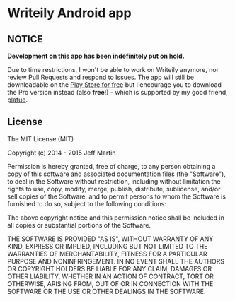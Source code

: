 # Writeily Android app

## NOTICE

**Development on this app has been indefinitely put on hold.**

Due to time restrictions, I won't be able to work on Writeily anymore, nor review Pull Requests and respond to Issues. The app will still be downloadable on the [Play Store for free](https://play.google.com/store/apps/details?id=com.jmartin.writeily) but I encourage you to download the Pro version instead (also **free**!) - which is supported by my good friend, [plafue](https://github.com/plafue).

## License

The MIT License (MIT)

Copyright (c) 2014 - 2015 Jeff Martin

Permission is hereby granted, free of charge, to any person obtaining a copy
of this software and associated documentation files (the "Software"), to deal
in the Software without restriction, including without limitation the rights
to use, copy, modify, merge, publish, distribute, sublicense, and/or sell
copies of the Software, and to permit persons to whom the Software is
furnished to do so, subject to the following conditions:

The above copyright notice and this permission notice shall be included in all
copies or substantial portions of the Software.

THE SOFTWARE IS PROVIDED "AS IS", WITHOUT WARRANTY OF ANY KIND, EXPRESS OR
IMPLIED, INCLUDING BUT NOT LIMITED TO THE WARRANTIES OF MERCHANTABILITY,
FITNESS FOR A PARTICULAR PURPOSE AND NONINFRINGEMENT. IN NO EVENT SHALL THE
AUTHORS OR COPYRIGHT HOLDERS BE LIABLE FOR ANY CLAIM, DAMAGES OR OTHER
LIABILITY, WHETHER IN AN ACTION OF CONTRACT, TORT OR OTHERWISE, ARISING FROM,
OUT OF OR IN CONNECTION WITH THE SOFTWARE OR THE USE OR OTHER DEALINGS IN THE
SOFTWARE.
